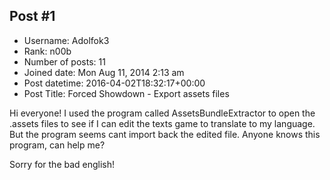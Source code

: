 ## Post #1
- Username: Adolfok3
- Rank: n00b
- Number of posts: 11
- Joined date: Mon Aug 11, 2014 2:13 am
- Post datetime: 2016-04-02T18:32:17+00:00
- Post Title: Forced Showdown - Export assets files

Hi everyone! I used the program called AssetsBundleExtractor to open the .assets files to see if I can edit the texts game to translate to my language. But the program seems cant import back the edited file. Anyone knows this program, can help me?

Sorry for the bad english!
